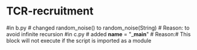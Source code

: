 # TCR-recruitment
#in b.py
    # changed random_noise() to random_noise(String) 
    # Reason: to avoid infinite recursion
#in c.py
    # added __name__ = "___main__" 
    # Reason:# This block will not execute if the script is imported as a module
